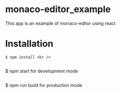 # monaco-editor_example
This app is an example of monaco-editor using react 

# Installation
```
$ npm install <br />
```
```
```
$ npm start for development mode <br />
```
```
$ npm run build for production mode <br />
```
